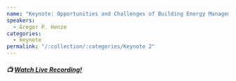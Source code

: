 ```yaml
---
name: "Keynote: Opportunities and Challenges of Building Energy Management using Advanced Building Controls"
speakers:
  - Gregor P. Henze
categories:
  - keynote
permalink: "/:collection/:categories/Keynote 2"
---
```


##### :tv: [Watch Live Recording!](https://www.youtube.com/watch?v=u3g1HxZwh_s&t=7322s)

<!-- Lorem ipsum dolor sit amet, mel tritani quaestio ne. Sed cu quot erat. Stet mutat moderatius ad vel. Ne eum quod expetendis, odio eros nominavi sed et, eu suscipit atomorum sit. Facete maluisset urbanitas in eos, idque expetendis et vis, et quo everti quaestio maiestatis.

At elit omnium vel, utamur ponderum definitionem cu duo. Ex eam quot meliore. Modus admodum antiopam duo in, et esse incorrupte percipitur nec, ei facete utroque torquatos his. Ea vel moderatius cotidieque conclusionemque, noluisse menandri consetetur id pri. -->